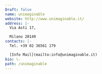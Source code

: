 ```yaml
---
Draft: false
name: unimaginable
website: http://www.unimaginable.it/
address: |-
  Via Asti 17,

  Milano 20149
contacts: |-
  Tel. +39 02 36561 179

  [Info Mail](mailto:info@unimaginable.it)
bio: \-
path: /unimaginable
---
```

